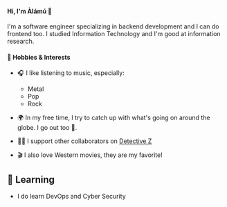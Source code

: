 #### Hi, I'm Àlámú 👋

I'm a software engineer specializing in backend development and I can do frontend too.
I studied Information Technology and I'm good at information research.

#### 🎵 Hobbies & Interests

- 🎧 I like listening to music, especially:
  - Metal
  - Pop
  - Rock

- 🌍 In my free time, I try to catch up with what's going on around the globe. I go out too 🙂.
- 🕵️‍♂️ I support other collaborators on [Detective Z](https://github.com/aalamu/detective-z)
- 🎬 I also love Western movies, they are my favorite!

## 🌱 Learning 
- I do learn DevOps and Cyber Security
